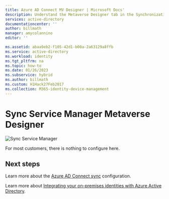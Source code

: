 ```yaml
---
title: Azure AD Connect MV Designer | Microsoft Docs'
description: Understand the Metaverse Designer tab in the Synchronization Service Manager for Azure AD Connect.
services: active-directory
documentationcenter: ''
author: billmath
manager: amycolannino
editor: ''

ms.assetid: abaa9eb2-f105-42d1-b00a-2a63129a8ffb
ms.service: active-directory
ms.workload: identity
ms.tgt_pltfrm: na
ms.topic: how-to
ms.date: 01/26/2023
ms.subservice: hybrid
ms.author: billmath
ms.custom: H1Hack27Feb2017
ms.collection: M365-identity-device-management
---
```

# Sync Service Manager Metaverse Designer

![Sync Service Manager](./media/how-to-connect-sync-service-manager-ui-mvdesigner/mvdesigner.png)

For most customers, there is nothing to configure here.

## Next steps
Learn more about the [Azure AD Connect sync](how-to-connect-sync-whatis.md) configuration.

Learn more about [Integrating your on-premises identities with Azure Active Directory](whatis-hybrid-identity.md).
